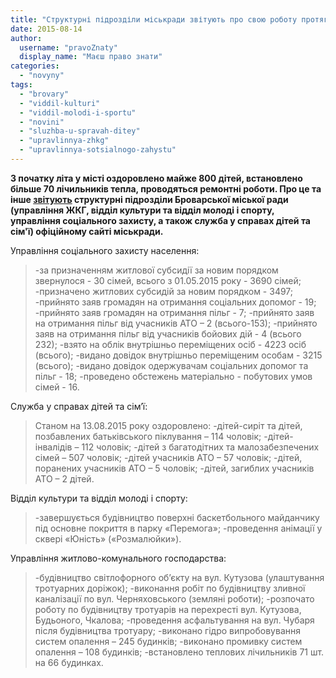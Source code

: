 ```yaml
---
title: "Структурні підрозділи міськради звітують про свою роботу протягом літа"
date: 2015-08-14
author: 
  username: "pravoZnaty"
  display_name: "Маєш право знати"
categories: 
  - "novyny"
tags: 
  - "brovary"
  - "viddil-kulturi"
  - "viddil-molodi-i-sportu"
  - "novini"
  - "sluzhba-u-spravah-ditey"
  - "upravlinnya-zhkg"
  - "upravlinnya-sotsialnogo-zahystu"
---
```


**З початку літа у місті оздоровлено майже 800 дітей, встановлено більше 70 лічильників тепла, проводяться ремонтні роботи. Про це та інше [звітують](https://brovary-rada.gov.ua/zv%D1%96t-pro-robotu-strukturnikh-p%D1%96drozd%D1%96l%D1%96v-brovarsko%D1%97-m%D1%96sko%D1%97-radi) структурні підрозділи Броварської міської ради (управління ЖКГ, відділ культури та відділ молоді і спорту, управління соціального захисту, а також служба у справах дітей та сім'ї) офіційному сайті міськради.**

Управління соціального захисту населення:

> \-за призначенням житлової субсидії за новим порядком звернулося - 30 сімей, всього з 01.05.2015 року - 3690 сімей; -призначено житлових субсидій за новим порядком - 3497; -прийнято заяв громадян на отримання соціальних допомог - 19; -прийнято заяв громадян на отримання пільг - 7; -прийнято заяв на отримання пільг від учасників АТО – 2 (всього-153); -прийнято заяв на отримання пільг від учасників бойових дій - 4 (всього 232); -взято на облік внутрішньо переміщених осіб - 4223 осіб (всього); -видано довідок внутрішньо переміщеним особам - 3215 (всього); -видано довідок одержувачам соціальних допомог та пільг - 18; -проведено обстежень матеріально - побутових умов сімей - 16.

Служба у справах дітей та сім’ї:

> Станом на 13.08.2015 року оздоровлено: -дітей-сиріт та дітей, позбавлених батьківського піклування – 114 чоловік; -дітей-інвалідів – 112 чоловік; -дітей з багатодітних та малозабезпечених сімей – 507 чоловік; -дітей учасників АТО – 57 чоловік; -дітей, поранених учасників АТО – 5 чоловік; -дітей, загиблих учасників АТО – 2 дітей.

Відділ культури та відділ молоді і спорту:

> \-завершується будівництво поверхні баскетбольного майданчику під основне покриття в парку «Перемога»; -проведення анімації у сквері «Юність» («Розмалюйки»).

Управління житлово-комунального господарства:

> \-будівництво світлофорного об’єкту на вул. Кутузова (улаштування тротуарних доріжок); -виконання робіт по будівництву зливної каналізації по вул. Черняховського (земляні роботи); -розпочато роботу по будівництву тротуарів на перехресті вул. Кутузова, Будьоного, Чкалова; -проведення асфальтування на вул. Чубаря після будівництва тротуару; -виконано гідро випробовування систем опалення – 245 будинків; -виконано промивку систем опалення – 108 будинків; -встановлено теплових лічильників 71 шт. на 66 будинках.
